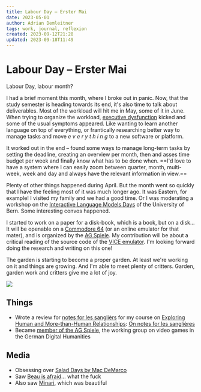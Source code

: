 ```yaml
---
title: Labour Day – Erster Mai
date: 2023-05-01
author: Adrian Demleitner
tags: work, journal, reflexion
created: 2023-09-12T21:28
updated: 2023-09-18T11:49
---
```

# Labour Day – Erster Mai
Labour Day, labour month?

I had a brief moment this month, where I broke out in panic. Now, that the study semester is heading towards its end, it's also time to talk about deliverables. Most of the workload will hit me in May, some of it in June. When trying to organize the workload, [executive dysfunction](https://www.additudemag.com/what-is-executive-function-disorder/) kicked and some of the usual symptoms appeared. Like wanting to learn another language on top of everything, or frantically researching better way to manage tasks and move  *e v e r y t h i n g*  to a new software or platform.

It worked out in the end – found some ways to manage long-term tasks by setting the deadline, creating an overview per month, then and asses time budget per week and finally know what has to be done when. ==I'd love to have a system where I can easily zoom between quarter, month, multi-week, week and day and always have the relevant information in view.==

Plenty of other things happened during April. But the month went so quickly that I have the feeling most of it was much longer ago. It was Eastern, for example! I visited my family and we had a good time. Or I was moderating a workshop on the [Interactive Language Models Days](https://www.hd.unibe.ch/kurse___tagungen/kilof_tagung/index_ger.html) of the University of Bern. Some interesting convos happened.

I started to work on a paper for a disk-book, which is a book, but on a disk… It will be openable on a [Commodore 64](https://en.wikipedia.org/wiki/Commodore_64) (or an online emulator for that mater), and is organized by the [AG Spiele](http://dhspiele.de/). My contribution will be about a critical reading of the source code of the [VICE emulator](https://vice-emu.sourceforge.io/). I'm looking forward doing the research and writing on this one!

The garden is starting to become a proper garden. At least we're working on it and things are growing. And I'm able to meet plenty of critters. Garden, garden work and critters give me a lot of joy.

![](assets/20230423_153900_9500.jpeg)

## Things
- Wrote a review for [notes for les sanglièrs](https://vimeo.com/618811818) for my course on [Exploring Human and More-than-Human Relationships](notes/Exploring%20Human%20and%20More-than-Human%20Relationships.md): [On notes for les sanglières](output/v/On%20notes%20for%20les%20sanglières.md)
- Became [member of the AG Spiele](http://dhspiele.de/members/), the working group on video games in the German Digital Humanities

## Media
- Obsessing over [Salad Days by Mac DeMarco](https://macdemarco.bandcamp.com/album/salad-days)
- Saw [Beau is afraid](https://www.youtube.com/watch?v=PuiWDn976Ek)… what the fuck
- Also saw [Minari](https://www.youtube.com/watch?v=KQ0gFidlro8), which was beautiful